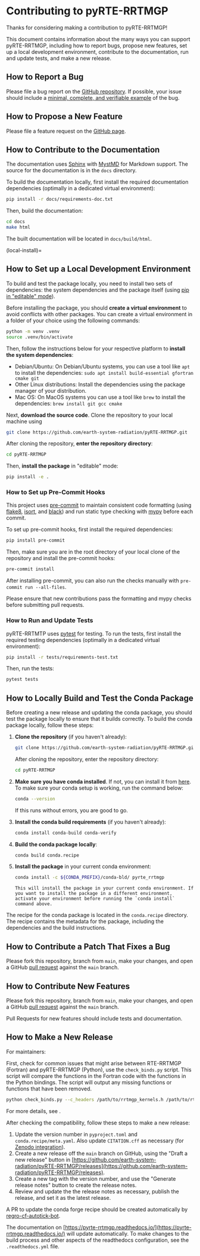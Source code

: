 # Contributing to pyRTE-RRTMGP

Thanks for considering making a contribution to pyRTE-RRTMGP!

This document contains information about the many ways you can support pyRTE-RRTMGP, including how to report bugs, propose new features, set up a local development environment, contribute to the documentation, run and update tests, and make a new release.

## How to Report a Bug

Please file a bug report on the [GitHub repository](https://github.com/earth-system-radiation/pyRTE-RRTMGP/issues/new/choose).
If possible, your issue should include a [minimal, complete, and verifiable example](https://stackoverflow.com/help/mcve) of the bug.

## How to Propose a New Feature

Please file a feature request on the [GitHub page](https://github.com/earth-system-radiation/pyRTE-RRTMGP/issues/new/choose).

## How to Contribute to the Documentation

The documentation uses [Sphinx](https://www.sphinx-doc.org/en/master/) with [MystMD](https://myst-parser.readthedocs.io/en/latest/) for Markdown support. The source for the documentation is in the `docs` directory.

To build the documentation locally, first install the required documentation dependencies (optimally in a dedicated virtual environment):

```bash
pip install -r docs/requirements-doc.txt
```

Then, build the documentation:

```bash
cd docs
make html
```

The built documentation will be located in `docs/build/html`.

(local-install)=
## How to Set up a Local Development Environment

To build and test the package locally, you need to install two sets of dependencies: the system dependencies and the package itself (using [pip in "editable" mode](https://pip.pypa.io/en/stable/topics/local-project-installs/#editable-installs)).

Before installing the package, you should **create a virtual environment** to avoid conflicts with other packages. You can create a virtual environment in a folder of your choice using the following commands:

```bash
python -m venv .venv
source .venv/bin/activate
```

Then, follow the instructions below for your respective platform to **install the system dependencies**:

* Debian/Ubuntu: On Debian/Ubuntu systems, you can use a tool like `apt` to install the dependencies: ``sudo apt install build-essential gfortran cmake git``
* Other Linux distributions: Install the dependencies using the package manager of your distribution.
* Mac OS: On MacOS systems you can use a tool like `brew` to install the dependencies: ``brew install git gcc cmake``

Next, **download the source code**. Clone the repository to your local machine using

```bash
git clone https://github.com/earth-system-radiation/pyRTE-RRTMGP.git
```

After cloning the repository, **enter the repository directory**:

```bash
cd pyRTE-RRTMGP
```

Then, **install the package** in "editable" mode:

```bash
pip install -e .
```

### How to Set up Pre-Commit Hooks

This project uses [pre-commit](https://pre-commit.com/) to maintain consistent code formatting (using [flake8](https://flake8.pycqa.org/en/latest/), [isort](https://pycqa.github.io/isort/), and [black](https://black.readthedocs.io/en/stable/)) and run static type checking with [mypy](https://github.com/python/mypy) before each commit. 

To set up pre-commit hooks, first install the required dependencies:

```bash
pip install pre-commit
```

Then, make sure you are in the root directory of your local clone of the repository and
install the pre-commit hooks:

```bash
pre-commit install
```

After installing pre-commit, you can also run the checks manually with `pre-commit run --all-files`.

Please ensure that new contributions pass the formatting and mypy checks before submitting pull requests.

### How to Run and Update Tests

pyRTE-RRTMTP uses [pytest](https://docs.pytest.org/en/stable/) for testing. To run the tests, first install the required testing dependencies (optimally in a dedicated virtual environment):

```bash
pip install -r tests/requirements-test.txt
```

Then, run the tests:

```bash
pytest tests
```

## How to Locally Build and Test the Conda Package

Before creating a new release and updating the conda package, you should test the package locally to ensure that it builds correctly. To build the conda package locally, follow these steps:

1. **Clone the repository** (if you haven't already):

    ```bash
    git clone https://github.com/earth-system-radiation/pyRTE-RRTMGP.git
    ```

    After cloning the repository, enter the repository directory:

    ```bash
    cd pyRTE-RRTMGP
    ```

2. **Make sure you have conda installed**. If not, you can install it from [here](https://docs.conda.io/en/latest/miniconda.html).
    To make sure your conda setup is working, run the command below:

    ```bash
    conda --version
    ```

    If this runs without errors, you are good to go.

3. **Install the conda build requirements** (if you haven't already):

    ```bash
    conda install conda-build conda-verify
    ```

4. **Build the conda package locally**:
    ```bash
    conda build conda.recipe
    ```

5. **Install the package** in your current conda environment:
    ```bash
    conda install -c ${CONDA_PREFIX}/conda-bld/ pyrte_rrtmgp
    ```

    ```{note}
    This will install the package in your current conda environment. If you want to install the package in a different environment, activate your environment before running the `conda install` command above.
    ```

The recipe for the conda package is located in the `conda.recipe` directory. The recipe contains the metadata for the package, including the dependencies and the build instructions.

## How to Contribute a Patch That Fixes a Bug

Please fork this repository, branch from `main`, make your changes, and open a
GitHub [pull request](https://github.com/earth-system-radiation/pyRTE-RRTMTP/pulls)
against the `main` branch.

## How to Contribute New Features

Please fork this repository, branch from `main`, make your changes, and open a
GitHub [pull request](https://github.com/earth-system-radiation/pyRTE-RRTMTP/pulls)
against the `main` branch.

Pull Requests for new features should include tests and documentation.

## How to Make a New Release

For maintainers:

First, check for common issues that might arise between RTE-RRTMGP (Fortran) and pyRTE-RRTMGP (Python), use the `check_binds.py` script. This script will compare the functions in the Fortran code with the functions in the Python bindings. The script will output any missing functions or functions that have been removed.

```bash
python check_binds.py --c_headers /path/to/rrtmgp_kernels.h /path/to/rte_kernels.h --pybind /path/to/pybind_interface.cpp
```

For more details, see [](./fortran-compatibility.md).

After checking the compatibility, follow these steps to make a new release:

1. Update the version number in `pyproject.toml` and `conda.recipe/meta.yaml`. Also update `CITATION.cff` as necessary (for [Zenodo integration](https://zenodo.org/records/1117789)).
2. Create a new release off the `main` branch on GitHub, using the "Draft a new release" button in [https://github.com/earth-system-radiation/pyRTE-RRTMGP/releases](https://github.com/earth-system-radiation/pyRTE-RRTMGP/releases).
3. Create a new tag with the version number, and use the "Generate release notes" button to create the release notes.
4. Review and update the the release notes as necessary, publish the release, and set it as the latest release.

A PR to update the conda forge recipe should be created automatically by [regro-cf-autotick-bot](https://conda-forge.org/docs/maintainer/updating_pkgs/#pushing-to-regro-cf-autotick-bot-branch).

The documentation on [https://pyrte-rrtmgp.readthedocs.io/](https://pyrte-rrtmgp.readthedocs.io/) will update automatically. To make changes to the build process and other aspects of the readthedocs configuration, see the `.readthedocs.yml` file.
